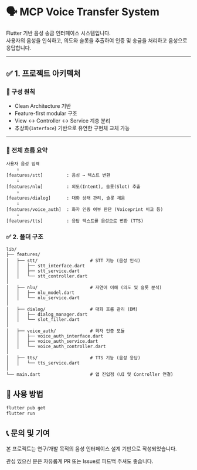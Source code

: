 # 🗣️ MCP Voice Transfer System

Flutter 기반 음성 송금 인터페이스 시스템입니다.  
사용자의 음성을 인식하고, 의도와 슬롯을 추출하여 인증 및 송금을 처리하고 음성으로 응답합니다.

---

## ✅ 1. 프로젝트 아키텍처

### 🎯 구성 원칙

- Clean Architecture 기반
- Feature-first modular 구조
- View ↔ Controller ↔ Service 계층 분리
- 추상화(`Interface`) 기반으로 유연한 구현체 교체 가능

---

### 🔁 전체 흐름 요약

```plaintext
사용자 음성 입력
    ↓
[features/stt]         : 음성 → 텍스트 변환
    ↓
[features/nlu]         : 의도(Intent), 슬롯(Slot) 추출
    ↓
[features/dialog]      : 대화 상태 관리, 슬롯 채움
    ↓
[features/voice_auth]  : 화자 인증 여부 판단 (Voiceprint 비교 등)
    ↓
[features/tts]         : 응답 텍스트를 음성으로 변환 (TTS)
```

### ✅ 2. 폴더 구조

```
lib/
├── features/
│   ├── stt/                    # STT 기능 (음성 인식)
│   │   ├── stt_interface.dart
│   │   ├── stt_service.dart
│   │   └── stt_controller.dart
│
│   ├── nlu/                    # 자연어 이해 (의도 및 슬롯 분석)
│   │   ├── nlu_model.dart
│   │   └── nlu_service.dart
│
│   ├── dialog/                 # 대화 흐름 관리 (DM)
│   │   ├── dialog_manager.dart
│   │   └── slot_filler.dart
│
│   ├── voice_auth/             # 화자 인증 모듈
│   │   ├── voice_auth_interface.dart
│   │   ├── voice_auth_service.dart
│   │   └── voice_auth_controller.dart
│
│   ├── tts/                    # TTS 기능 (음성 응답)
│   │   └── tts_service.dart
│
└── main.dart                   # 앱 진입점 (UI 및 Controller 연결)
```

## 📂 사용 방법

```bash
flutter pub get
flutter run
```

## 📞 문의 및 기여

본 프로젝트는 연구/개발 목적의 음성 인터페이스 설계 기반으로 작성되었습니다.

관심 있으신 분은 자유롭게 PR 또는 Issue로 피드백 주셔도 좋습니다.
